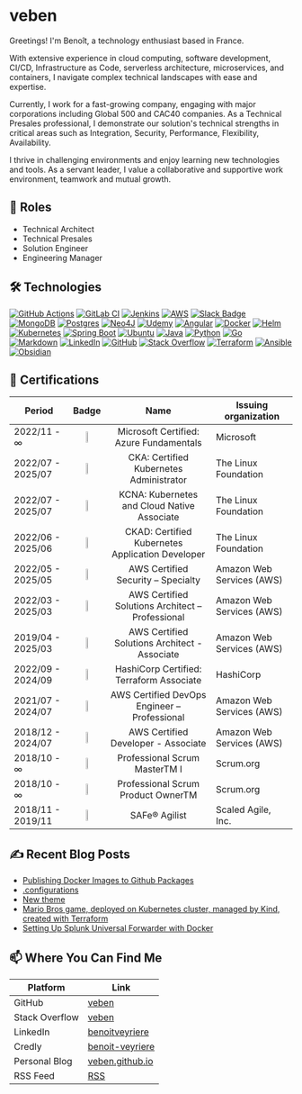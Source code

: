# veben

Greetings! I'm Benoît, a technology enthusiast based in France.

With extensive experience in cloud computing, software development, CI/CD, Infrastructure as Code, serverless architecture, microservices, and containers, I navigate complex technical landscapes with ease and expertise.

Currently, I work for a fast-growing company, engaging with major corporations including Global 500 and CAC40 companies. As a Technical Presales professional, I demonstrate our solution's technical strengths in critical areas such as Integration, Security, Performance, Flexibility, Availability.

I thrive in challenging environments and enjoy learning new technologies and tools. As a servant leader, I value a collaborative and supportive work environment, teamwork and mutual growth.

## 🧢 Roles

- Technical Architect
- Technical Presales
- Solution Engineer
- Engineering Manager

## 🛠️ Technologies

[![GitHub Actions](https://img.shields.io/badge/GitHub_Actions-2088FF?logo=github-actions&logoColor=black)](#) [![GitLab CI](https://img.shields.io/badge/GitLab%20CI-FC6D26?logo=gitlab&logoColor=fff)](#) [![Jenkins](https://img.shields.io/badge/Jenkins-D24939?logo=jenkins&logoColor=black)](#) [![AWS](https://img.shields.io/badge/AWS-%23FF9900.svg?logo=amazon-web-services&logoColor=black)](#) [![Slack Badge](https://img.shields.io/badge/Slack-4A154B?logo=slack&logoColor=fff)](#) [![MongoDB](https://img.shields.io/badge/MongoDB-%234ea94b.svg?logo=mongodb&logoColor=white)](#) [![Postgres](https://img.shields.io/badge/Postgres-%23316192.svg?logo=postgresql&logoColor=white)](#) [![Neo4J](https://img.shields.io/badge/Neo4j-008CC1?logo=neo4j&logoColor=white)](#) [![Udemy](https://img.shields.io/badge/Udemy-A435F0?logo=udemy&logoColor=fff)](#) [![Angular](https://img.shields.io/badge/Angular-%23DD0031.svg?logo=angular&logoColor=white)](#) [![Docker](https://img.shields.io/badge/Docker-2496ED?logo=docker&logoColor=fff)](#) [![Helm](https://img.shields.io/badge/Helm-0F1689?logo=helm&logoColor=fff)](#) [![Kubernetes](https://img.shields.io/badge/Kubernetes-326CE5?logo=kubernetes&logoColor=fff)](#) [![Spring Boot](https://img.shields.io/badge/Spring%20Boot-6DB33F?logo=springboot&logoColor=fff)](#) [![Ubuntu](https://img.shields.io/badge/Ubuntu-E95420?logo=ubuntu&logoColor=white)](#) [![Java](https://img.shields.io/badge/Java-%23ED8B00.svg?logo=coffeescript&logoColor=white)](#) [![Python](https://img.shields.io/badge/Python-FFD43B?logo=python&logoColor=black)](#) [![Go](https://img.shields.io/badge/Go-%2300ADD8.svg?&logo=go&logoColor=white)](#) [![Markdown](https://img.shields.io/badge/Markdown-%23000000.svg?logo=markdown&logoColor=white)](#) [![LinkedIn](https://img.shields.io/badge/Linkedin-%230077B5.svg?logo=linkedin&logoColor=white)](#) [![GitHub](https://img.shields.io/badge/GitHub-%23121011.svg?logo=github&logoColor=white)](#) [![Stack Overflow](https://img.shields.io/badge/-StackOverflow-FE7A16?logo=stack-overflow&logoColor=white)](#) [![Terraform](https://img.shields.io/badge/-Terraform-%235835CC?logo=terraform&logoColor=white)](#) [![Ansible](https://img.shields.io/badge/-Ansible-%23000000?logo=ansible&logoColor=white)](#) [![Obsidian](https://img.shields.io/badge/Obsidian-483699?logo=obsidian&logoColor=white)](#)

## 🎀 Certifications
| Period | Badge | Name | Issuing organization |
| ----------------- | :--------------------------------------------------------------------------------------------------------------------------------------: | :----------------------------------------------: | ------------------------- |
| 2022/11 - ∞       | <img src="https://images.credly.com/size/680x680/images/be8fcaeb-c769-4858-b567-ffaaa73ce8cf/image.png" width="20%">                     | Microsoft Certified: Azure Fundamentals          | Microsoft                 |
| 2022/07 - 2025/07 | <img src="https://images.credly.com/size/680x680/images/8b8ed108-e77d-4396-ac59-2504583b9d54/cka_from_cncfsite__281_29.png" width="20%"> | CKA: Certified Kubernetes Administrator          | The Linux Foundation      |
| 2022/07 - 2025/07 | <img src="https://images.credly.com/size/680x680/images/f28f1d88-428a-47f6-95b5-7da1dd6c1000/KCNA_badge.png" width="20%">                | KCNA: Kubernetes and Cloud Native Associate      | The Linux Foundation      |
| 2022/06 - 2025/06 | <img src="https://images.credly.com/size/680x680/images/cc8adc83-1dc6-4d57-8e20-22171247e052/blob" width="20%">                          | CKAD: Certified Kubernetes Application Developer | The Linux Foundation      |
| 2022/05 - 2025/05 | <img src="https://images.credly.com/size/680x680/images/53acdae5-d69f-4dda-b650-d02ed7a50dd7/image.png" width="20%">                     | AWS Certified Security – Specialty               | Amazon Web Services (AWS) |
| 2022/03 - 2025/03 | <img src="https://images.credly.com/size/680x680/images/2d84e428-9078-49b6-a804-13c15383d0de/image.png" width="20%">                     | AWS Certified Solutions Architect – Professional | Amazon Web Services (AWS) |
| 2019/04 - 2025/03 | <img src="https://images.credly.com/size/680x680/images/0e284c3f-5164-4b21-8660-0d84737941bc/image.png" width="20%">                     | AWS Certified Solutions Architect - Associate    | Amazon Web Services (AWS) |
| 2022/09 - 2024/09 | <img src="https://images.credly.com/size/680x680/images/99289602-861e-4929-8277-773e63a2fa6f/image.png" width="20%">                     | HashiCorp Certified: Terraform Associate         | HashiCorp                 |
| 2021/07 - 2024/07 | <img src="https://images.credly.com/size/680x680/images/bd31ef42-d460-493e-8503-39592aaf0458/image.png" width="20%">                     | AWS Certified DevOps Engineer – Professional     | Amazon Web Services (AWS) |
| 2018/12 - 2024/07 | <img src="https://images.credly.com/size/680x680/images/b9feab85-1a43-4f6c-99a5-631b88d5461b/image.png" width="20%">                     | AWS Certified Developer - Associate              | Amazon Web Services (AWS) |
| 2018/10 - ∞       | <img src="https://images.credly.com/size/680x680/images/a2790314-008a-4c3d-9553-f5e84eb359ba/image.png" width="20%">                     | Professional Scrum MasterTM I                    | Scrum.org                 |
| 2018/10 - ∞       | <img src="https://images.credly.com/size/680x680/images/591762c5-fae7-49c6-b326-e1756979928d/image.png" width="20%">                     | Professional Scrum Product OwnerTM               | Scrum.org                 |
| 2018/11 - 2019/11 | <img src="https://images.credly.com/size/680x680/images/8520da4f-b343-41f7-9b0a-f032dccaa113/sa_badge.png" width="20%">                  | SAFe® Agilist                                    | Scaled Agile, Inc.        |

## ✍️ Recent Blog Posts

<!-- BLOG-POST-LIST:START -->
- [Publishing Docker Images to Github Packages](https://veben.github.io/docker-images-github-packages/)
- [.configurations](https://veben.github.io/configurations/)
- [New theme](https://veben.github.io/new-theme/)
- [Mario Bros game, deployed on Kubernetes cluster, managed by Kind, created with Terraform](https://veben.github.io/mario-tf-kind/)
- [Setting Up Splunk Universal Forwarder with Docker](https://veben.github.io/splunk-uf/)
<!-- BLOG-POST-LIST:END -->

## 📫 Where You Can Find Me

| Platform         | Link                                                                 |
|------------------|----------------------------------------------------------------------|
| GitHub           | [veben](https://github.com/veben)                                    |
| Stack Overflow   | [veben](https://stackoverflow.com/users/8718377/veben)               |
| LinkedIn         | [benoitveyriere](https://www.linkedin.com/in/benoitveyriere/)        |
| Credly           | [benoit-veyriere](https://www.credly.com/users/benoit-veyriere)      |
| Personal Blog    | [veben.github.io](https://veben.github.io/)                          |
| RSS Feed         | [RSS](https://veben.github.io/feed.xml)                              |